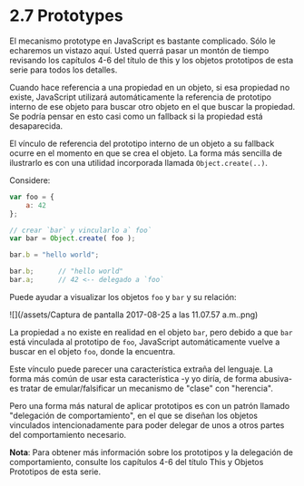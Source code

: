 # 2.7 Prototypes

El mecanismo prototype en JavaScript es bastante complicado. Sólo le echaremos un vistazo aquí. Usted querrá pasar un montón de tiempo revisando los capítulos 4-6 del título de this y los objetos prototipos de esta serie para todos los detalles.

Cuando hace referencia a una propiedad en un objeto, si esa propiedad no existe, JavaScript utilizará automáticamente la referencia de prototipo interno de ese objeto para buscar otro objeto en el que buscar la propiedad. Se podría pensar en esto casi como un fallback si la propiedad está desaparecida.

El vínculo de referencia del prototipo interno de un objeto a su fallback ocurre en el momento en que se crea el objeto. La forma más sencilla de ilustrarlo es con una utilidad incorporada llamada `Object.create(..)`.

Considere:

```js
var foo = {
	a: 42
};

// crear `bar` y vincularlo a` foo`
var bar = Object.create( foo );

bar.b = "hello world";

bar.b;		// "hello world"
bar.a;		// 42 <-- delegado a `foo`
```

Puede ayudar a visualizar los objetos `foo` y `bar` y su relación:

![](/assets/Captura de pantalla 2017-08-25 a las 11.07.57 a.m..png)

La propiedad `a` no existe en realidad en el objeto `bar`,  pero debido a que `bar` está vinculada al prototipo de `foo`, JavaScript automáticamente vuelve a buscar en el objeto `foo`, donde la encuentra.

Este vínculo puede parecer una característica extraña del lenguaje. La forma más común de usar esta característica -y yo diría, de forma abusiva- es tratar de emular/falsificar un mecanismo de "clase" con "herencia".

Pero una forma más natural de aplicar prototipos es con un patrón llamado "delegación de comportamiento", en el que se diseñan los objetos vinculados intencionadamente para poder delegar de unos a otros partes del comportamiento necesario.

**Nota**: Para obtener más información sobre los prototipos y la delegación de comportamiento, consulte los capítulos 4-6 del título This y Objetos Prototipos de esta serie.


